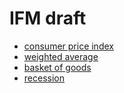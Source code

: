 # IFM draft

- [consumer price index](consumer-price-index)
- [weighted average](weighted-average)
- [basket of goods](basket-of-goods)
- [recession](recession)
